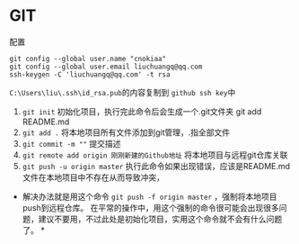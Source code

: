 # GIT

配置

    git config --global user.name "cnokiaa"
    git config --global user.email liuchuangq@qq.com
    ssh-keygen -C 'liuchuangq@qq.com' -t rsa

`C:\Users\liu\.ssh\id_rsa.pub`的内容复制到 `github ssh key`中

1. `git init` 	初始化项目，执行完此命令后会生成一个.git文件夹
   git add README.md
2. `git add .` 	将本地项目所有文件添加到git管理，.指全部文件
3. `git commit -m ""` 提交描述
4. `git remote add origin 刚刚新建的Github地址` 	将本地项目与远程git仓库关联
5. `git push -u origin master`
执行此命令如果出现错误，应该是README.md文件在本地项目中不存在从而导致冲突，
  * 解决办法就是用这个命令 `git push -f origin master` ，强制将本地项目push到远程仓库。
  在平常的操作中，用这个强制的命令很可能会出现很多问题，建议不要用，不过此处是初始化项目，实用这个命令就不会有什么问题了。 *
